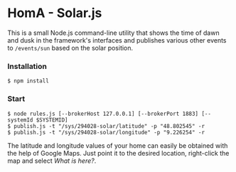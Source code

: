 # HomA - Solar.js
This is a small Node.js command-line utility that shows the time of dawn and dusk in the framework's interfaces and publishes various other events to ```/events/sun``` based on the solar position.


### Installation
```
$ npm install
```

### Start
``` 
$ node rules.js [--brokerHost 127.0.0.1] [--brokerPort 1883] [--systemId $SYSTEMID]
$ publish.js -t "/sys/294028-solar/latitude" -p "48.802545" -r
$ publish.js -t "/sys/294028-solar/longitude" -p "9.226254" -r
```

The latitude and longitude values of your home can easily be obtained with the help of Google Maps. Just point it to the desired location, right-click the map and select _What is here?_. 